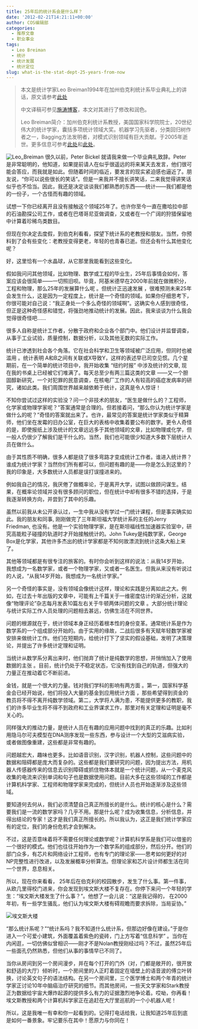 ```yaml
---
title: 25年后的统计系会是什么样？
date: '2012-02-21T14:21:11+00:00'
author: COS编辑部
categories:
  - 推荐文章
  - 职业事业
tags:
  - Leo Breiman
  - 统计
  - 统计发展
  - 统计定位
slug: what-is-the-stat-dept-25-years-from-now
---
```


> 本文是统计学家Leo Breiman1994年在加州伯克利统计系毕业典礼上的讲话，原文请参考[此处](http://www.stat.berkeley.edu/~dpurdy/Breiman-1994-commencement.html)
>
> 中文译稿可参见[施涛博客](http://blog.cos.name/taoshi/2012/02/18/leo-breiman-speech-in-chinese/)，本文对其进行了修改和润色。
>
> Leo Breiman简介：加州伯克利统计系教授，美国国家科学院院士，20世纪伟大的统计学家，囊括多项统计领域大奖。机器学习先驱者，分类回归树作者之一，Bagging方法发明者，对模式识别领域有巨大贡献。于2005年逝世。更多信息可参考[此处](http://oz.berkeley.edu/users/breiman/)和[此处](ftp://ftp.stat.math.ethz.ch/Research-Reports/Other-Manuscripts/buhlmann/AOAS381.pdf)。

![Leo_Breiman](https://cos.name/wp-content/uploads/2012/02/Leo_Breiman.jpg) 很久以前，Peter Bickel 就请我来做一个毕业典礼致辞。Peter 是非常聪明的，他知道，如果提前请人在似乎很遥远的将来某天去发言，他们很可能会答应，而我就是如此。但随着时间的临近，要发言的现实紧迫感也逼近了。朋友说，“你可以说些很长的笑话”。但是一来我并不擅长讲笑话，二来我觉得讲笑话似乎也不恰当。因此，我还是决定谈谈我们都熟悉的东西——统计——我们都是他的一份子，一个古怪而有趣的领域。<!--more-->

试想一下你已经离开且没有接触这个领域25年了。也许你至今一直在撒哈拉中部的石油勘探公司工作，或者在巴塔哥尼亚做调查，又或者在一个广阔的狩猎保留地中计算着珍稀鸟类数目。

但现在你决定去度假，到伯克利看看，探望下统计系的老教授和朋友。当然，你预料到了会有些变化：老教授变得更老，年轻的也青春已逝。但还会有什么其他变化呢？

好，这里恰有一个水晶球，从它那里我能看到这些变化。

假如我问问其他领域，比如物理、数学或工程的毕业生，25年后事情会如何，答案应该会很简单——一切照旧呗。毕竟，阿基米德早在2000年前就在做微积分，工程和物理，那么25年的发展算什么呢 。但统计正迅速发展 ，很难预测未来25年会发生什么，这是因为一定程度上，统计是一个奇怪的领域。如果你仔细思考下，你很可能对自己说：“我正身处一个多么奇怪的领域啊”。这确实令人感到很奇怪，但正是这种奇怪感和错觉，将强劲地推动统计的发展。因此，我来谈谈为什么我会觉得很奇怪吧……

很多人自称是统计工作者，分散于政府和企业各个部门中。他们设计并监督调查，从事于工业试验，质量控制，数据分析，以及其他无数的实际工作。

统计已渗透到社会各个角落。它在社会科学和卫生等领域被广泛应用，但同时也被滥用 。统计表明 A和B之间有关联或X导致Y，这样的表述早已司空见惯。几个星期前，在一个简单的统计项目中，我开始收集 “纽约时报” 中涉及统计的文章, 现在我的书桌上已经被它们堆满了。每天总至少有两三篇这类的文章 ——又一个胆固醇新研究，一个对犯罪的民意调查，在核电厂工作的人有较高的癌症发病率的研究，诸如此类。我们周围世界越来越依赖于统计，这真是令人惊讶！

不知你尝试过这样的实验没？问一个非技术的朋友，“医生是做什么的？工程师，化学家或物理学家呢？”答案通常是合理的。但若接着问，“那么你认为统计学家是做什么的呢？”奇怪的答案就出来了。也许，最常见的答案是统计学家类似于精算师，他们坐在发霉的旧办公室，在巨大的表格中收集着要公布的数字。更令人奇怪的是，即使报纸上涉及统计的文章远远多于其他领域的文章，比如物理或化学，但一般人仍很少了解我们是干什么的。当然，我们也可能很少知道大多数下层统计人员在做什么。

由于其性质不明确，很多人都是绕了很多弯路才变成统计工作者。谁进入统计界？谁成为统计学家？当然你们所有都可以，但问题有趣的是——你是怎么到这里的？我的印象是，大多数统计人员都是误打误撞进来的。

例如我自己的情况，我厌倦了做概率论，于是离开大学，试图以做顾问谋生。结果，在概率论领域并没有很多顾问的职位，但在统计中却有很多不错的选择，于是我逐渐转换方向，并尝到了其中的乐趣。

虽然以前我从未公开承认过，一生中我从没有学过一门统计课程，但是事实确实如此。我的朋友和同事, 刚刚做完了三年斯坦福大学统计系的主任的Jerry Friedman, 也没有。他是一个实验物理学家，是在斯坦福线性加速器实验室中，研究高能粒子碰撞的轨道时才开始接触统计的。John Tukey是纯数学家，George Box是化学家，其他许多杰出的统计学家都是不知何故漂流到统计这条大船上来了。

其他等领域都是有很专注的旅客的。有时你会听到这样的说法：从我14岁开始，我想成为一名数学家，或者一个物理学家，又或者一名医生。但我从来没有听说过的人说，“从我14岁开始，我想成为一名统计学家。”

另一个奇怪的事实是，没有领域会像统计这样，理论和实践是分离如此之大。例如，在过去十年出版的文章中，可能有上千篇关于一维密度估计的渐近分析，这就像“物理评论”杂志每月发表10篇左右关于牛顿两体问题的文章 。大部分统计理论与统计实际工作人员处理的问题相去甚远，仿佛生活在不同世界。

问题的根源就在于，统计领域本身正经历着根本性的身份变革。通常统计系是作为数学系的一个组成部分开始的。由于实用的缘故，二战后很多有天赋年轻数学家被安排来做统计工作。他们在短期内，给统计打下了坚实的假设基础，发明了决策理论，并提出了许多统计定理和证明。

当统计从数学系分离出来时，他们抛弃了统计是纯数学的思想，并悄悄加入了使用数据的主张 。目前，统计仍处于不稳定状态，它没有找到自己的轨道，但强大的力量正在推动着它不断前进。

金钱，就是一个很大的力量。钱对我们学科的影响有两方面 。第一，国家科学基金会已经开始说，他们将投入大量的基金到应用统计方面 ，那些希望得到资金的教员将不得不离开纯数学领域。第二，大学将人满为患，不能提供更多的教职，我们的许多毕业生将不得不到政府和工业界谋求工作，那里对有关定理和证明是毫不关心的。

同样强大的推动力量，是统计人员在有趣的应用问题中找到的真正的乐趣。比如利用隐马尔可夫模型在DNA测序发现一些东西，参与设计一个大型的艾滋病实验，或者做图像重建，这些都是非常有趣的。

问题越宏大，趣味也更多。比如语音识别，汉字识别，机器人控制，这些问题中的数据和阻碍都是庞大而复杂的。这些都是我们要研究的问题，因为提出方法，用机器人传感器传来的信息去识别障碍或抓住物体本就是一个统计问题，从一个麦克风收集的电流来识别单词和句子也是数据使用问题。目前大多在这些领域的工作都是计算机科学家、工程师和物理学家来完成的，但统计人员也开始逐渐涉及这些领域。

要知道何去何从，我们必须清楚自己真正所擅长的是什么。统计的核心是什么？需要我们是一流的数学家吗？几乎不用。那是什么呢？成为收集信息，分析信息，并得出结论的专家！这才是我们真正所擅长的。所以我认为，这正是我们统计学家应有的定位，我们的身份危机才会到解决。

不过，这是否意味着将不需要任何理论或数学呢？计算机科学系是我们可以借鉴的一个很好的模式。他们也往往开始作为一个数学系的组成部分，然后分开。他们的部门众多，有芯片和网络设计工程师，也有专门的理论家——思考如何更好的对NP完整性进行改进，以及发展概率分析算法。但理论家和芯片设计师都生活在同一个世界，息息相关。

所以，现在你来看看， 25年后在伯克利的校园散步，发生了什么事。第一件事，从欧几里得校门进来，你会发现到埃文斯大楼不复存在。你停下来问一个年轻的学生：“埃文斯大楼发生了什么事？”。他想了一会儿说：“这是我记得的， 在2000年初，有一些学生骚乱，他们认为埃文斯大楼有碍观瞻而要求拆除，当局妥协。”

![埃文斯大楼](https://cos.name/wp-content/uploads/2012/02/Evans_Hall_UCB_From_Sather_Tower_2007.jpg)

“那么统计系呢？”“统计系吗？我不知道什么统计系，但那边好像在建设。”于是你进入一个可爱小建筑，外面覆盖着紫色的瓷砖，门上方写着“信息科学” 。当你在内闲逛，一切仿佛似曾相识——刚才不是Nolan教授刚经过吗？不过，虽然25年后一些面孔仍然熟悉，但他们从事的事情早已不同了。

当你从房间到另一个房间漫步，并在每个打开的门外（对，门都是敞开的，很开放和舒适的大厅）倾听时，一个房间里的人正盯着固定在墙壁上的语音波的傅立叶转换，讨论英文句子的语法结构。在另一个房间里，三个医学博士和两个年青的统计学家正讨论10年中脑癌治疗研究的细节。而其他房间，一些天文学家和Stark教授正为数据给宇宙大爆炸起源的提供多么有力的证据激烈地争论着。哎呦，你再看！埃文斯教授和两个计算机科学家正在追赶在大厅里巡航的一个小机器人呢！

所以，这是我唯一有幸和你一起看到的。记得打电话给我，让我知道25年后到底是如何一番景象。牢记要乐在其中！愿原力与你同在！
